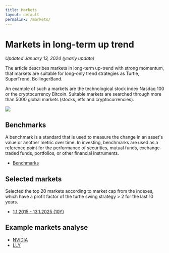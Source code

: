 ```yaml
---
title: Markets
layout: default
permalink: /markets/
---
```


# Markets in long-term up trend
_Updated January 13, 2024 (yearly update)_

The article describes markets in long-term up-trend with strong momentum, that markets are suitable for long-only trend strategies as Turtle, SuperTrend, BollingerBand.

An example of such a markets are the technological stock index Nasdaq 100 or the cryptocurrency Bitcoin. Suitable markets are searched through more than 5000 global markets (stocks, etfs and cryptocurrencies).

<img src="../../../assets/images/markets/markets_distribution.png" class="img-fluid">

## Benchmarks
A benchmark is a standard that is used to measure the change in an asset's value or another metric over time. In investing, benchmarks are used as a reference point for the performance of securities, mutual funds, exchange-traded funds, portfolios, or other financial instruments.

* [Benchmarks](/markets/pages/benchmarks/)

## Selected markets
Selected the top 20 markets according to market cap from the indexes, which have a profit factor of the turtle swing strategy > 2 for the last 10 years.

* [1.1.2015 - 13.1.2025 (10Y)](../reports/markets_2015-2025.xlsx)

## Example markets analyse
* [NVIDIA](/markets/pages/nvda/)
* [LLY](/markets/pages/lly)

